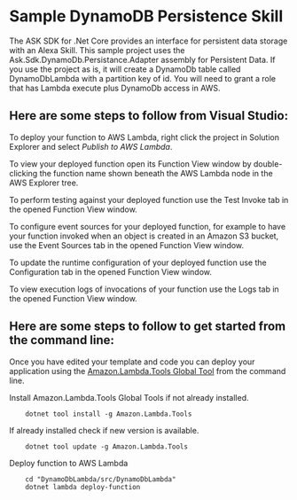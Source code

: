 # Sample DynamoDB Persistence Skill

The ASK SDK for .Net Core provides an interface for persistent data storage with an Alexa Skill.  This sample project uses the Ask.Sdk.DynamoDb.Persistance.Adapter assembly for Persistent Data.  If you use the project as is, it will create a DynamoDb table called DynamoDbLambda with a partition key of id.  You will need to grant a role that has Lambda execute plus DynamoDb access in AWS.

## Here are some steps to follow from Visual Studio:

To deploy your function to AWS Lambda, right click the project in Solution Explorer and select *Publish to AWS Lambda*.

To view your deployed function open its Function View window by double-clicking the function name shown beneath the AWS Lambda node in the AWS Explorer tree.

To perform testing against your deployed function use the Test Invoke tab in the opened Function View window.

To configure event sources for your deployed function, for example to have your function invoked when an object is created in an Amazon S3 bucket, use the Event Sources tab in the opened Function View window.

To update the runtime configuration of your deployed function use the Configuration tab in the opened Function View window.

To view execution logs of invocations of your function use the Logs tab in the opened Function View window.

## Here are some steps to follow to get started from the command line:

Once you have edited your template and code you can deploy your application using the [Amazon.Lambda.Tools Global Tool](https://github.com/aws/aws-extensions-for-dotnet-cli#aws-lambda-amazonlambdatools) from the command line.

Install Amazon.Lambda.Tools Global Tools if not already installed.
```
    dotnet tool install -g Amazon.Lambda.Tools
```

If already installed check if new version is available.
```
    dotnet tool update -g Amazon.Lambda.Tools
```


Deploy function to AWS Lambda
```
    cd "DynamoDbLambda/src/DynamoDbLambda"
    dotnet lambda deploy-function
```
